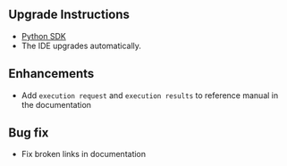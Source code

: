 ## Upgrade Instructions

-   [Python SDK](../classiq_101/registration_installations.md/#platform-version-updates)
-   The IDE upgrades automatically.

## Enhancements

-   Add `execution request` and `execution results` to reference manual in the documentation

## Bug fix

-   Fix broken links in documentation
